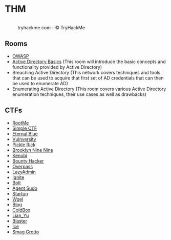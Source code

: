 # THM

<div align="left" data-full-width="false"><figure><img src="../.gitbook/assets/spaces_EhofjMfYbx3gOUSReXD7_uploads_git-blob-d6717517efcd6cf2abc36234ddf89ae069267bc7_image-20230205151515316 (1).webp" alt=""><figcaption><p>tryhackme.com - © TryHackMe</p></figcaption></figure></div>

## Rooms

* [OWASP](owasp/)
* [Active Directory Basics](active-directory-basics.md) (This room will introduce the basic concepts and functionality provided by Active Directory)
* Breaching Active Directory (This network covers techniques and tools that can be used to acquire that first set of AD credentials that can then be used to enumerate AD)
* Enumerating Active Directory (This room covers various Active Directory enumeration techniques, their use cases as well as drawbacks)

## CTFs

* [RootMe](rootme.md)
* [Simple CTF](simple-ctf.md)
* [Eternal Blue](eternal-blue.md)
* [Vulnversity](vulnversity.md)
* [Pickle Rick](pickle-rick.md)
* [Brooklyn Nine Nine](brooklyn-nine-nine.md)
* [Kenobi](kenobi.md)
* [Bounty Hacker](bounty-hacker.md)
* [Overpass](overpass.md)
* [LazyAdmin](lazyadmin.md)
* [Ignite](ignite.md)
* [Bolt](bolt.md)
* [Agent Sudo](agent-sudo.md)
* [Startup](startup.md)
* [Wgel](wgel.md)
* [Blog](blog.md)
* [ColdBox](coldbox.md)
* [Lian\_Yu](lian_yu.md)
* [Blaster](blaster.md)
* [Ice](ice.md)
* [Smag Grotto](smag-grotto.md)

